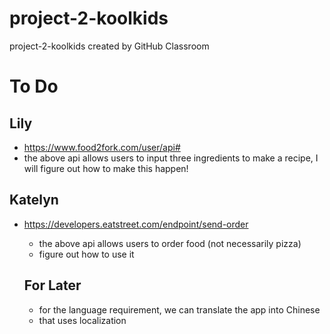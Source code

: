 # project-2-koolkids
project-2-koolkids created by GitHub Classroom


# To Do

## Lily
- https://www.food2fork.com/user/api#
- the above api allows users to input three ingredients to make a recipe, I will figure out how to make this happen!

## Katelyn 
- https://developers.eatstreet.com/endpoint/send-order
  - the above api allows users to order food (not necessarily pizza)
  - figure out how to use it
  
  ## For Later
  - for the language requirement, we can translate the app into Chinese
  - that uses localization
